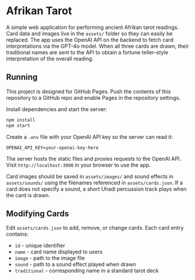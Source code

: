 # Afrikan Tarot

A simple web application for performing ancient Afrikan tarot readings. Card data and images live in the `assets/` folder so they can easily be replaced. The app uses the OpenAI API on the backend to fetch card interpretations via the GPT-4o model. When all three cards are drawn, their traditional names are sent to the API to obtain a fortune teller–style interpretation of the overall reading.

## Running

This project is designed for GitHub Pages. Push the contents of this repository to a GitHub repo and enable Pages in the repository settings.

Install dependencies and start the server:

```bash
npm install
npm start
```

Create a `.env` file with your OpenAI API key so the server can read it:

```env
OPENAI_API_KEY=your-openai-key-here
```

The server hosts the static files and proxies requests to the OpenAI API. Visit `http://localhost:3000` in your browser to use the app.

Card images should be saved in `assets/images/` and sound effects in `assets/sounds/` using the filenames referenced in `assets/cards.json`.
If a card does not specify a sound, a short Uhadi percussion track plays when the card is drawn.

## Modifying Cards

Edit `assets/cards.json` to add, remove, or change cards. Each card entry contains:

- `id` - unique identifier
- `name` - card name displayed to users
- `image` - path to the image file
- `sound` - path to a sound effect played when drawn
- `traditional` - corresponding name in a standard tarot deck

